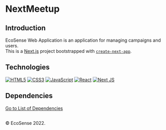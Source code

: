 # NextMeetup

## Introduction
EcoSense Web Application is an application for managing campaigns and users.\
This is a [Next.js](https://nextjs.org/) project bootstrapped with [`create-next-app`](https://github.com/vercel/next.js/tree/canary/packages/create-next-app).

## Technologies
[![HTML5](https://img.shields.io/badge/-HTML5-black?style=for-the-badge&logo=html5&logoColor=orange)](https://github.com/EcoSense?tab=repositories&language=html)
[![CSS3](https://img.shields.io/badge/-CSS3-black?style=for-the-badge&logo=css3&logoColor=blue)](https://github.com/EcoSense?tab=repositories&language=css)
[![JavaScript](https://img.shields.io/badge/-JavaScript-black?style=for-the-badge&logo=javascript)](https://github.com/EcoSense?tab=repositories&language=javascript)
[![React](https://img.shields.io/badge/-React-black?style=for-the-badge&logo=react)](https://github.com/EcoSense?tab=repositories&language=javascript)
[![Next JS](https://img.shields.io/badge/Next-black?style=for-the-badge&logo=next.js&logoColor=white)](https://github.com/EcoSense?tab=repositories)

## Dependencies
[Go to List of Dependencies](https://github.com/EcoSense/EcoSense-Webapp/network/dependencies)


## 
&#169; EcoSense 2022.